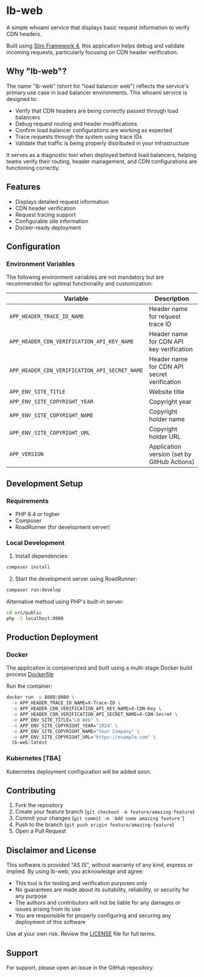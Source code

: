 # lb-web

A simple whoami service that displays basic request information to verify CDN headers. 

Built using [Slim Framework 4](https://www.slimframework.com/), this application helps debug and validate incoming requests, particularly focusing on CDN header verification.

## Why "lb-web"?

The name "lb-web" (short for "load balancer web") reflects the service's primary use case in load balancer environments. This whoami service is designed to:

- Verify that CDN headers are being correctly passed through load balancers
- Debug request routing and header modifications
- Confirm load balancer configurations are working as expected
- Trace requests through the system using trace IDs
- Validate that traffic is being properly distributed in your infrastructure

It serves as a diagnostic tool when deployed behind load balancers, helping teams verify their routing, header management, and CDN configurations are functioning correctly.

## Features

- Displays detailed request information
- CDN header verification
- Request tracing support
- Configurable site information
- Docker-ready deployment

## Configuration

### Environment Variables

The following environment variables are not mandatory but are recommended for optimal functionality and customization:

| Variable | Description |
|----------|-------------|
| `APP_HEADER_TRACE_ID_NAME` | Header name for request trace ID |
| `APP_HEADER_CDN_VERIFICATION_API_KEY_NAME` | Header name for CDN API key verification |
| `APP_HEADER_CDN_VERIFICATION_API_SECRET_NAME` | Header name for CDN API secret verification |
| `APP_ENV_SITE_TITLE` | Website title |
| `APP_ENV_SITE_COPYRIGHT_YEAR` | Copyright year |
| `APP_ENV_SITE_COPYRIGHT_NAME` | Copyright holder name |
| `APP_ENV_SITE_COPYRIGHT_URL` | Copyright holder URL |
| `APP_VERSION` | Application version (set by GitHub Actions) |

## Development Setup

### Requirements

- PHP 8.4 or higher
- Composer
- RoadRunner (for development server)

### Local Development

1. Install dependencies:
```bash
composer install
```

2. Start the development server using RoadRunner:
```bash
composer run:develop
```

Alternative method using PHP's built-in server:
```bash
cd src/public
php -S localhost:8080
```

## Production Deployment

### Docker

The application is containerized and built using a multi-stage Docker build process [Dockerfile ](./Dockerfile)


Run the container:
```bash
docker run -p 8080:8080 \
  -e APP_HEADER_TRACE_ID_NAME=X-Trace-ID \
  -e APP_HEADER_CDN_VERIFICATION_API_KEY_NAME=X-CDN-Key \
  -e APP_HEADER_CDN_VERIFICATION_API_SECRET_NAME=X-CDN-Secret \
  -e APP_ENV_SITE_TITLE="LB Web" \
  -e APP_ENV_SITE_COPYRIGHT_YEAR="2024" \
  -e APP_ENV_SITE_COPYRIGHT_NAME="Your Company" \
  -e APP_ENV_SITE_COPYRIGHT_URL="https://example.com" \
  lb-web:latest
```

### Kubernetes [TBA]

Kubernetes deployment configuration will be added soon.

## Contributing

1. Fork the repository
2. Create your feature branch (`git checkout -b feature/amazing-feature`)
3. Commit your changes (`git commit -m 'Add some amazing feature'`)
4. Push to the branch (`git push origin feature/amazing-feature`)
5. Open a Pull Request

## Disclaimer and License

This software is provided "AS IS", without warranty of any kind, express or implied. By using lb-web, you acknowledge and agree:

- This tool is for testing and verification purposes only
- No guarantees are made about its suitability, reliability, or security for any purpose
- The authors and contributors will not be liable for any damages or issues arising from its use
- You are responsible for properly configuring and securing any deployment of this software

Use at your own risk. Review the [LICENSE](LICENSE) file for full terms.


## Support

For support, please open an issue in the GitHub repository.